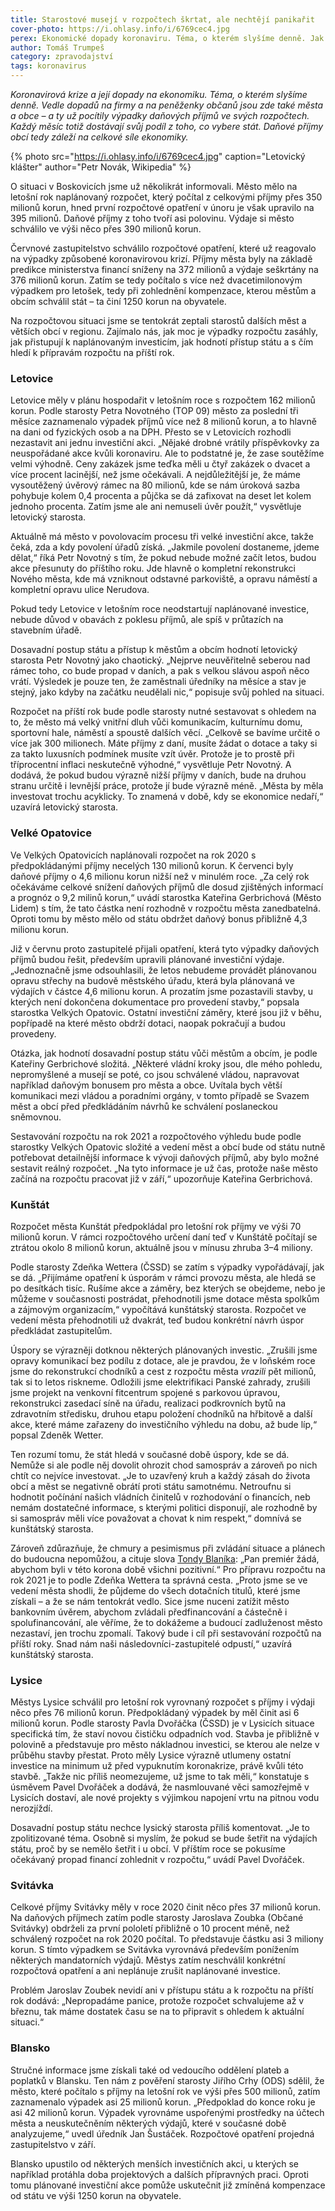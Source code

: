 ```yaml
---
title: Starostové musejí v rozpočtech škrtat, ale nechtějí panikařit
cover-photo: https://i.ohlasy.info/i/6769cec4.jpg
perex: Ekonomické dopady koronaviru. Téma, o kterém slyšíme denně. Jak se s výpadkem daňových příjmů potýkají obce na boskovicku?
author: Tomáš Trumpeš
category: zpravodajství
tags: koronavirus
---
```


*Koronavirová krize a její dopady na ekonomiku. Téma, o kterém slyšíme denně. Vedle dopadů na firmy a na peněženky občanů jsou zde také města a obce – a ty už pocítily výpadky daňových příjmů ve svých rozpočtech. Každý měsíc totiž dostávají svůj podíl z toho, co vybere stát. Daňové příjmy obcí tedy záleží na celkové síle ekonomiky.*

{% photo src="https://i.ohlasy.info/i/6769cec4.jpg" caption="Letovický klášter" author="Petr Novák, Wikipedia" %}

O situaci v Boskovicích jsme už několikrát informovali. Město mělo na letošní rok naplánovaný rozpočet, který počítal z celkovými příjmy přes 350 milionů korun, hned první rozpočtové opatření v únoru je však upravilo na 395 milionů. Daňové příjmy z toho tvoří asi polovinu. Výdaje si město schválilo ve výši něco přes 390 milionů korun.

Červnové zastupitelstvo schválilo rozpočtové opatření, které už reagovalo na výpadky způsobené koronavirovou krizí. Příjmy města byly na základě predikce ministerstva financí sníženy na 372 milionů a výdaje seškrtány na 376 milionů korun. Zatím se tedy počítalo s více než dvacetimilonovým výpadkem pro letošek, tedy při zohlednění kompenzace, kterou městům a obcím schválil stát – ta činí 1250 korun na obyvatele.

Na rozpočtovou situaci jsme se tentokrát zeptali starostů dalších měst a větších obcí v regionu. Zajímalo nás, jak moc je výpadky rozpočtu zasáhly, jak přistupují k naplánovaným investicím, jak hodnotí přístup státu a s čím hledí k přípravám rozpočtu na příští rok.

### Letovice

Letovice měly v plánu hospodařit v letošním roce s rozpočtem 162 milionů korun. Podle starosty Petra Novotného (TOP 09) město za poslední tři měsíce zaznamenalo výpadek příjmů více než 8 milionů korun, a to hlavně na dani od fyzických osob a na DPH. Přesto se v Letovicích rozhodli nezastavit ani jednu investiční akci. „Nějaké drobné vrátily příspěvkovky za neuspořádané akce kvůli koronaviru. Ale to podstatné je, že zase soutěžíme velmi výhodně. Ceny zakázek jsme teďka měli u čtyř zakázek o dvacet a více procent lacinější, než jsme očekávali. A nejdůležitější je, že máme vysoutěžený úvěrový rámec na 80 milionů, kde se nám úroková sazba pohybuje kolem 0,4 procenta a půjčka se dá zafixovat na deset let kolem jednoho procenta. Zatím jsme ale ani nemuseli úvěr použít,“ vysvětluje letovický starosta.

Aktuálně má město v povolovacím procesu tři velké investiční akce, takže čeká, zda a kdy povolení úřadů získá. „Jakmile povolení dostaneme, jdeme dělat,“ říká Petr Novotný s tím, že pokud nebude možné začít letos, budou akce přesunuty do příštího roku. Jde hlavně o kompletní rekonstrukci Nového města, kde má vzniknout odstavné parkoviště, a opravu náměstí a kompletní opravu ulice Nerudova.

Pokud tedy Letovice v letošním roce neodstartují naplánované investice, nebude důvod v obavách z poklesu příjmů, ale spíš v průtazích na stavebním úřadě. 

Dosavadní postup státu a přístup k městům a obcím hodnotí letovický starosta Petr Novotný jako chaotický. „Nejprve neuvěřitelně seberou nad rámec toho, co bude propad v daních, a pak s velkou slávou aspoň něco vrátí. Výsledek je pouze ten, že zaměstnali úředníky na měsíce a stav je stejný, jako kdyby na začátku neudělali nic,“ popisuje svůj pohled na situaci.

Rozpočet na příští rok bude podle starosty nutné sestavovat s ohledem na to, že město má velký vnitřní dluh vůči komunikacím, kulturnímu domu, sportovní hale, náměstí a spoustě dalších věcí. „Celkově se bavíme určitě o více jak 300 milionech. Máte příjmy z daní, musíte žádat o dotace a taky si za takto luxusních podmínek musíte vzít úvěr. Protože je to prostě při tříprocentní inflaci neskutečně výhodné,“ vysvětluje Petr Novotný. A dodává, že pokud budou výrazně nižší příjmy v daních, bude na druhou stranu určitě i levnější práce, protože jí bude výrazně méně. „Města by měla investovat trochu acyklicky. To znamená v době, kdy se ekonomice nedaří,“ uzavírá letovický starosta.

### Velké Opatovice

Ve Velkých Opatovicích naplánovali rozpočet na rok 2020 s předpokládanými příjmy necelých 130 milionů korun. K červenci byly daňové příjmy o 4,6 milionu korun nižší než v minulém roce. „Za celý rok očekáváme celkové snížení daňových příjmů dle dosud zjištěných informací a prognóz o 9,2 milinů korun,“ uvádí starostka Kateřina Gerbrichová (Město Lidem) s tím, že tato částka není rozhodně v rozpočtu města zanedbatelná. Oproti tomu by město mělo od státu obdržet daňový bonus přibližně 4,3 milionu korun. 

Již v červnu proto zastupitelé přijali opatření, která tyto výpadky daňových příjmů budou řešit, především upravili plánované investiční výdaje. „Jednoznačně jsme odsouhlasili, že letos nebudeme provádět plánovanou opravu střechy na budově městského úřadu, která byla plánovaná ve výdajích v částce 4,6 milionu korun. A prozatím jsme pozastavili stavby, u kterých není dokončena dokumentace pro provedení stavby,“ popsala starostka Velkých Opatovic. Ostatní investiční záměry, které jsou již v běhu, popřípadě na které město obdrží dotaci, naopak pokračují a budou provedeny.

Otázka, jak hodnotí dosavadní postup státu vůči městům a obcím, je podle Kateřiny Gerbrichové složitá. „Některé vládní kroky jsou, dle mého pohledu, nepromyšlené a musejí se poté, co jsou schválené vládou, napravovat například daňovým bonusem pro města a obce. Uvítala bych větší komunikaci mezi vládou a poradními orgány, v tomto případě se Svazem měst a obcí před předkládáním návrhů ke schválení poslaneckou sněmovnou.

Sestavování rozpočtu na rok 2021 a rozpočtového výhledu bude podle starostky Velkých Opatovic složité a vedení měst a obcí bude od státu nutně potřebovat detailnější informace k vývoji daňových příjmů, aby bylo možné sestavit reálný rozpočet. „Na tyto informace je už čas, protože naše město začíná na rozpočtu pracovat již v září,“ upozorňuje Kateřina Gerbrichová.

### Kunštát

Rozpočet města Kunštát předpokládal pro letošní rok příjmy ve výši 70 milionů korun. V rámci rozpočtového určení daní teď v Kunštátě počítají se ztrátou okolo 8 milionů korun, aktuálně jsou v mínusu zhruba 3–4 miliony.

Podle starosty Zdeňka Wettera (ČSSD) se zatím s výpadky vypořádávají, jak se dá. „Přijímáme opatření k úsporám v rámci provozu města, ale hledá se po desítkách tisíc. Rušíme akce a záměry, bez kterých se obejdeme, nebo je můžeme v současnosti postrádat, přehodnotili jsme dotace města spolkům a zájmovým organizacím,“ vypočítává kunštátský starosta. Rozpočet ve vedení města přehodnotili už dvakrát, teď budou konkrétní návrh úspor předkládat zastupitelům.

Úspory se výrazněji dotknou některých plánovaných investic. „Zrušili jsme opravy komunikací bez podílu z dotace, ale je pravdou, že v loňském roce jsme do rekonstrukcí chodníků a cest z rozpočtu města *vrazili* pět milionů, tak si to letos riskneme. Odložili jsme elektrifikaci Panské zahrady, zrušili jsme projekt na venkovní fitcentrum spojené s parkovou úpravou, rekonstrukci zasedací síně na úřadu, realizaci podkrovních bytů na zdravotním středisku, druhou etapu položení chodníků na hřbitově a další akce, které máme zařazeny do investičního výhledu na dobu, až bude líp,“ popsal Zdeněk Wetter.

Ten rozumí tomu, že stát hledá v současné době úspory, kde se dá. Nemůže si ale podle něj dovolit ohrozit chod samospráv a zároveň po nich chtít co nejvíce investovat. „Je to uzavřený kruh a každý zásah do života obcí a měst se negativně obrátí proti státu samotnému. Netroufnu si hodnotit počínání našich vládních činitelů v rozhodování o financích, neb nemám dostatečné informace, s kterými politici disponují, ale rozhodně by si samospráv měli více považovat a chovat k nim respekt,“ domnívá se kunštátský starosta.

Zároveň zdůrazňuje, že chmury a pesimismus při zvládání situace a plánech do budoucna nepomůžou, a cituje slova [Tondy Blaníka](https://www.televizeseznam.cz/porad/blanik): „Pan premiér žádá, abychom byli v této korona době všichni pozitivní.“ Pro přípravu rozpočtu na rok 2021 je to podle Zdeňka Wettera ta správná cesta. „Proto jsme se ve vedení města shodli, že půjdeme do všech dotačních titulů, které jsme získali – a že se nám tentokrát vedlo. Sice jsme nuceni zatížit město bankovním úvěrem, abychom zvládali předfinancování a částečně i spolufinancování, ale věříme, že to dokážeme a budoucí zadluženost město nezastaví, jen trochu zpomalí. Takový bude i cíl při sestavování rozpočtů na příští roky. Snad nám naši následovníci-zastupitelé odpustí,“ uzavírá kunštátský starosta.

### Lysice

Městys Lysice schválil pro letošní rok vyrovnaný rozpočet s příjmy i výdaji něco přes 76 milionů korun. Předpokládaný výpadek by měl činit asi 6 milionů korun. Podle starosty Pavla Dvořáčka (ČSSD) je v Lysicích situace specifická tím, že staví novou čističku odpadních vod. Stavba je přibližně v polovině a představuje pro město nákladnou investici, se kterou ale nelze v průběhu stavby přestat. Proto měly Lysice výrazně utlumeny ostatní investice na minimum už před vypuknutím koronakrize, právě kvůli této stavbě. „Takže nic příliš neomezujeme, už jsme to tak měli,“ konstatuje s úsměvem Pavel Dvořáček a dodává, že nasmlouvané věci samozřejmě v Lysicích dostaví, ale nové projekty s výjimkou napojení vrtu na pitnou vodu nerozjíždí.

Dosavadní postup státu nechce lysický starosta příliš komentovat. „Je to zpolitizované téma. Osobně si myslím, že pokud se bude šetřit na výdajích státu, proč by se nemělo šetřit i u obcí. V příštím roce se pokusíme očekávaný propad financí zohlednit v rozpočtu,“ uvádí Pavel Dvořáček.

### Svitávka

Celkové příjmy Svitávky měly v roce 2020 činit něco přes 37 milionů korun. Na daňových příjmech zatím podle starosty Jaroslava Zoubka (Občané Svitávky) obdrželi za první pololetí přibližně o 10 procent méně, než schválený rozpočet na rok 2020 počítal. To představuje částku asi 3 miliony korun. S tímto výpadkem se Svitávka vyrovnává především ponížením některých mandatorních výdajů. Městys zatím neschválil konkrétní rozpočtová opatření a ani neplánuje zrušit naplánované investice.

Problém Jaroslav Zoubek nevidí ani v přístupu státu a k rozpočtu na příští rok dodává: „Nepropadáme panice, protože rozpočet schvalujeme až v březnu, tak máme dostatek času se na to připravit s ohledem k aktuální situaci.“

### Blansko

Stručné informace jsme získali také od vedoucího oddělení plateb a poplatků v Blansku. Ten nám z pověření starosty Jiřího Crhy (ODS) sdělil, že město, které počítalo s příjmy na letošní rok ve výši přes 500 milionů, zatím zaznamenalo výpadek asi 25 milionů korun. „Předpoklad do konce roku je asi 42 milionů korun. Výpadek vyrovnáme uspořenými prostředky na účtech města a neuskutečněním některých výdajů, které v současné době analyzujeme,“ uvedl úředník Jan Šustáček. Rozpočtové opatření projedná zastupitelstvo v září.

Blansko upustilo od některých menších investičních akci, u kterých se například protáhla doba projektových a dalších přípravných praci. Oproti tomu plánované investiční akce pomůže uskutečnit již zmíněná kompenzace od státu ve výši 1250 korun na obyvatele.
